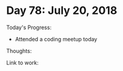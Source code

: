 # Day 78: July 20, 2018

Today's Progress: 
- Attended a coding meetup today

Thoughts:

Link to work: 


